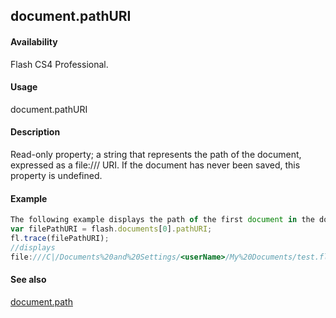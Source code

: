 ## document.pathURI

#### Availability

Flash CS4 Professional.

#### Usage

document.pathURI

#### Description

Read-only property; a string that represents the path of the document, expressed as a file:/// URI. If the document has never been saved, this property is undefined.

#### Example

```javascript
The following example displays the path of the first document in the documents array as a file:/// URI string in the Output panel. You must save the document before running this script. In the example, the file is named test.fla and is saved in the My Documents folder on a Windows computer.
var filePathURI = flash.documents[0].pathURI; 
fl.trace(filePathURI);
//displays 
file:///C|/Documents%20and%20Settings/<userName>/My%20Documents/test.fla

```
#### See also

[document.path](../Document_object/docum190.md)
